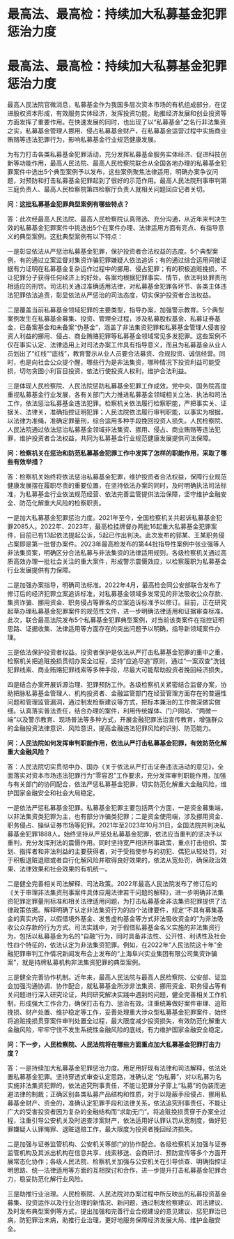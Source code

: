 # 最高法、最高检：持续加大私募基金犯罪惩治力度

# 最高法、最高检：持续加大私募基金犯罪惩治力度

最高人民法院官微消息，私募基金作为我国多层次资本市场的有机组成部分，在促进股权资本形成，有效服务实体经济，发挥投资功能，助推经济发展和创业投资等方面发挥了重要作用。在快速发展的同时，也出现了以“私募基金”之名行非法集资之实，私募基金管理人挪用、侵占私募基金财产，在私募基金运营过程中实施商业贿赂等违法犯罪行为，影响私募基金行业规范健康发展。

为有力打击各类私募基金犯罪活动，充分发挥私募基金服务实体经济、促进科技创新等功能作用，最高人民法院、最高人民检察院联合从全国各地办理的私募基金犯罪案件中选出5个典型案例予以发布，这些案例聚焦法律适用，明确办案争议问题，对预防和打击私募基金犯罪起到了很好的示范作用。最高人民法院刑事审判第三庭负责人、最高人民检察院第四检察厅负责人就相关问题回应记者关切。

**问：这批私募基金犯罪典型案例有哪些特点？**

答：此次经最高人民法院、最高人民检察院认真筛选、充分沟通，从近年来判决生效的私募基金犯罪案件中挑选出5个在案件办理、法律适用方面有亮点、有指导意义的典型案例。这批典型案例有以下特点：

一是彰显依法从严惩治私募基金犯罪，保护投资者合法权益的态度。5个典型案例，有的通过立案监督对集资诈骗犯罪嫌疑人依法追诉；有的通过综合运用间接证据有力证明在私募基金复杂运作过程中的挪用、侵占犯罪；有的积极追赃挽损，不让犯罪分子获得任何经济上的好处。各案均根据犯罪事实、情节，依法判处罪责刑相适应的刑罚。司法机关通过准确适用法律，对私募基金犯罪各环节、各类主体违法犯罪依法追责，彰显依法从严惩治的司法态度，切实保护投资者合法权益。

二是覆盖当前私募基金领域犯罪的主要类型，指导办案，加强警示教育。5个典型案例发生在私募基金募集、投资、管理全过程，涉及私募股权基金、私募证券基金，已备案基金和未备案“伪基金”，涵盖了非法集资犯罪和私募基金管理人侵害投资人利益的挪用、侵占、商业贿赂犯罪等私募基金领域常见多发犯罪。这些案例不仅在事实认定、法律适用上对司法办案工作具有指导意义，而且为私募基金从业人员划出了“红线”“底线”，教育警示从业人员要合法募资、合规投资、诚信经营。同时，也是向社会公众提个醒，哪些行为是非法集资，哪种情况下投资利益可能受损，切勿贪图小利盲目投资，依法行使投资人权利，维护合法利益。

三是体现人民检察院、人民法院惩防私募基金犯罪工作成效。党中央、国务院高度重视私募基金行业发展，各有关部门大力推进私募基金领域相关立法、执法和司法工作，依法惩治私募基金违法犯罪。检察机关依法履行检察职能，严把事实关、证据关、法律关，准确指控证明犯罪；人民法院依法履行审判职能，以事实为根据，以法律为准绳，准确定罪量刑，综合运用多种手段挽回投资人损失。人民检察院、人民法院通过依法惩治私募基金领域非法集资、挪用、侵占、商业贿赂等违法犯罪，维护投资者合法权益，共同为私募基金行业规范健康发展提供司法保障。

**问：检察机关在惩治和防范私募基金犯罪工作中发挥了怎样的职能作用，采取了哪些有效举措？**

答：检察机关始终将依法惩治私募基金犯罪，维护投资者合法权益，保障行业规范健康发展摆在履职尽责的重要位置，在坚持依法办案的同时，及时明确执法司法标准，为私募基金行业依法规范经营、依法完善监管提供法治保障，坚守维护金融安全、防范化解重大风险的检察职责。

一是加大私募基金犯罪惩治力度。2021年至今，全国检察机关共起诉私募基金犯罪2085人。2022年、2023年，最高检挂牌督办两批16起重大私募基金犯罪案件，目前已有13起依法提起公诉，5起已作出判决。此次发布的郭某、王某职务侵占案即是第一批督办案件。2023年最高检发布的第44批指导性案例中张业强等人非法集资案，明确区分合法私募与非法集资的法律适用规则。各级检察机关通过高质高效办理一批社会关注的重大案件，形成警示震慑效应，以检察履职为私募基金行业发展提供有力保障。

二是加强办案指导，明确司法标准。2022年4月，最高检会同公安部联合发布了修订后的经济犯罪立案追诉标准，对私募基金领域多发常见的非法吸收公众存款、集资诈骗、挪用资金、职务侵占等罪名的立案追诉标准予以修订。目前，正在研究起草办理私募基金犯罪案件的规范性文件，进一步明确法律适用和证据审查标准。此次，联合最高法院发布5个私募基金犯罪典型案例，对当前该类案件在指控证明思路、证据收集、法律适用等方面存在的突出问题予以明确，指导新领域案件办理。

三是依法保护投资者权益。投资者保护是依法从严打击私募基金犯罪的重中之重，检察机关把追赃挽损贯彻办案全过程，坚持“应追尽追”原则，通过“一案双查”洗钱犯罪线索、商业贿赂犯罪线索等多种手段，尽最大可能帮助投资者挽回经济损失。

四是结合办案开展诉源治理、犯罪预防工作。各级检察机关紧密结合监督办案，协助把脉私募基金管理人、机构投资者、金融监管部门在经营管理方面存在的普遍性问题和管理监管漏洞，通过制发检察建议等方式，把标本兼治的工作做深做实做细。认真落实普法责任，结合办理的案件，利用传统媒体、门户网站、“两微一端”以及警示教育、现场普法等多种方式，开展金融犯罪法治宣传教育，增强群众的金融投资法律意识、风险意识，提高金融违法犯罪风险的识别、防范能力。

**问：人民法院如何发挥审判职能作用，依法从严打击私募基金犯罪，有效防范化解重大金融风险？**

答：人民法院切实贯彻中办、国办《关于依法从严打击证券违法活动的意见》，全面落实对资本市场违法犯罪行为“零容忍”工作要求，充分发挥审判职能作用，加强与有关部门的协同配合，依法严惩私募基金犯罪，切实防范化解重大金融风险，维护国家金融安全和社会大局稳定。

一是依法严惩私募基金犯罪。私募基金犯罪主要包括两个方面，一是资金募集端，以非法集资类犯罪为主，也有部分诈骗类犯罪；二是资金使用端，涉及挪用资金、职务侵占、操纵证券市场等犯罪。2021年至2023年10月31日，全国法院共判决私募基金犯罪1888人。始终坚持从严惩处私募基金犯罪，依法应当重判的坚决予以重判，充分发挥刑法的震慑作用。同时坚持宽严相济刑事政策，重点打击组织、策划、指挥者和非法利益的主要获得者，对于受指使参与的初犯、偶犯从轻处罚，对于积极退赃退赔或者自行化解风险并取得良好效果的，依法从宽处罚，确保政治效果、法律效果和社会效果的有机统一。

二是健全完善相关司法解释、司法政策。2022年最高人民法院发布了修订后的《关于审理非法集资刑事案件具体应用法律若干问题的解释》，进一步明确非法集资犯罪定罪量刑标准和相关法律适用问题，为打击私募基金非法集资犯罪提供了法律政策依据。解释明确了认定非法集资行为的四个法律要件，规定“不具有募集基金的真实内容，以假借境外基金、发售虚构基金等方式非法吸收资金的”为非法吸收公众存款的行为方式。司法实践中，对于假借私募基金名义实施的非法集资行为，包括以私募基金为名的“自融”行为，同时具备非法性、公开性、利诱性及社会性四个特征的，依法认定为非法集资犯罪。例如，在2022年“人民法院这十年”金融犯罪审判工作情况新闻发布会上发布的“上海阜兴实业集团有限公司集资诈骗案”，就是持牌私募机构非法集资犯罪的典型案例。

三是健全完善协作机制。近年来，最高人民法院与最高人民检察院、公安部、证监会加强沟通协调、协作配合，就私募基金所涉非法集资、挪用资金、职务侵占等有关问题进行深入研究论证，共同研究解决实践中遇到的问题，健全完善相关工作机制，形成强大工作合力，确保打击有力、惩治有效。注重统筹做好案件审理、追赃挽损、财产处置、维护稳定等工作，妥善处理重大涉众型私募基金犯罪案件，始终将追赃挽损贯穿案件审判处置全过程，最大限度减少投资损失，有效防范化解重大金融风险，牢牢守住不发生系统性金融风险的底线，有力维护国家金融安全稳定。

**问：下一步，人民检察院、人民法院将在哪些方面重点加大私募基金犯罪打击力度？**

答：一是持续加大私募基金犯罪惩治力度。用足用好现有法律和司法解释，依法处置私募基金犯罪。坚持穿透式审查认定思路，准确认定
“伪私募”，对以私募为名实施非法集资犯罪的，依法追究刑事责任，不能让犯罪分子穿上“私募”的伪装而逃避法律的制裁；正确区别各类私募产品结构和性质，对于以隐蔽手段侵占、挪用私募基金财产、资金的，准确认定犯罪手段和法律关系，依法追究刑事责任，不能让广大的受害投资者因为复杂的金融结构而“求助无门”。将追赃挽损贯穿于办案全过程，注重引导公安机关及时追查涉案财产，依法适用好认罪认罚从宽制度，做好犯罪嫌疑人认罪悔罪、退赃退赔工作，最大限度为投资者挽回经济损失。

二是加强与证券监管机构、公安机关等部门的协作配合。各级检察机关加强与证券监管机构及其派出机构在信息共享、线索移送、会商研讨、预防宣传等多个方面开展常态化协作；各级人民法院、检察机关加强与公安机关在引导侦查、明确指控证明思路、统一法律适用等方面的互相探讨和合作，进一步提升打击私募基金犯罪合力，稳妥防范化解行业风险。

三是助推行业治理。人民检察院、人民法院对办案过程中所反映出的私募投资基金募集、投资运作以及行业治理的新情况、新问题，通过制发检察建议、司法建议、及时发布典型案例等方式，提出加强和完善行业合规建设的意见建议，惩犯罪治已病，防犯罪治未病，助推行业治理，更好地服务保障经济发展大局、维护金融安全。


